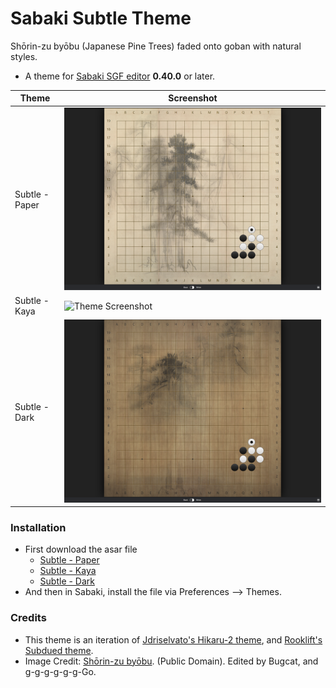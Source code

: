 # Sabaki Subtle Theme
Shōrin-zu byōbu (Japanese Pine Trees) faded onto goban with natural styles.

* A theme for [Sabaki SGF editor](https://github.com/yishn/Sabaki) **0.40.0** or later.

| Theme                                                                                              | Screenshot                                                                                                          |
| -------------------------------------------------------------------------------------------------- | ------------------------------------------------------------------------------------------------------------------- |
| Subtle - Paper                                                                                     | ![Theme Screenshot](./img/subtle_paper/Screenshot.png)                                                              |
| Subtle - Kaya                                                                                      | ![Theme Screenshot](./img/subtle_kaya//Screenshot.png)                                                              |
| Subtle - Dark                                                                                      | ![Theme Screenshot](./img/subtle_dark/Screenshot.png)                                                               |

### Installation
* First download the asar file
  * [Subtle - Paper](https://github.com/RobertChrist/Sabaki-Subtle-Theme/raw/main/dist/subtle_paper.asar)
  * [Subtle - Kaya](https://github.com/RobertChrist/Sabaki-Subtle-Theme/raw/main/dist/subtle_kaya.asar)
  * [Subtle - Dark](https://github.com/RobertChrist/Sabaki-Subtle-Theme/raw/main/dist/subtle_dark.asar)
* And then in Sabaki, install the file via Preferences --> Themes.


### Credits
* This theme is an iteration of [Jdriselvato's Hikaru-2 theme](https://github.com/jdriselvato/Hikaru-2-Sabaki-Theme/), and [Rooklift's Subdued theme](https://github.com/rooklift/sabaki_subdued_theme_40).
* Image Credit: [Shōrin-zu byōbu](https://en.wikipedia.org/wiki/Sh%C5%8Drin-zu_by%C5%8Dbu). (Public Domain).  Edited by Bugcat, and g-g-g-g-g-g-Go.